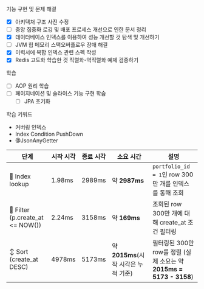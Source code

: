 기능 구현 및 문제 해결
- [x] 아키텍처 구조 사진 수정
- [ ] 중앙 집중화 로깅 및 배포 프로세스 개선으로 인한 문서 정리
- [x] 데이터베이스 인덱스를 이용하여 성능 개선할 것 탐색 및 개선하기
- [ ] JVM 힙 메모리 스택오버플로우 장애 해결
- [x] 이력서에 복합 인덱스 관련 스펙 작성
- [x] Redis 고도화 학습한 것 직렬화-역직렬화 예제 검증하기

학습
- [ ] AOP 원리 학습
- [ ] 페이지네이션 및 슬라이스 기능 구현 학습
	- [ ] JPA 초기화

학습 키워드
- 커버링 인덱스
- Index Condition PushDown
- @JsonAnyGetter


| 단계                               | 시작 시각  | 종료 시각  | 소요 시간                      | 설명                                                    |
| -------------------------------- | ------ | ------ | -------------------------- | ----------------------------------------------------- |
| 🔽 Index lookup                  | 1.98ms | 2989ms | 약 **2987ms**               | `portfolio_id = 1`인 row 300만 개를 인덱스를 통해 조회            |
| 🔎 Filter (p.create_at <= NOW()) | 2.24ms | 3158ms | 약 **169ms**                | 조회된 row 300만 개에 대해 create_at 조건 필터링                   |
| ↕️ Sort (create_at DESC)         | 4978ms | 5173ms | 약 **2015ms**(시작 시각은 누적 기준) | 필터링된 300만 row를 정렬 (실제 소요는 약 **2015ms = 5173 - 3158**) |
